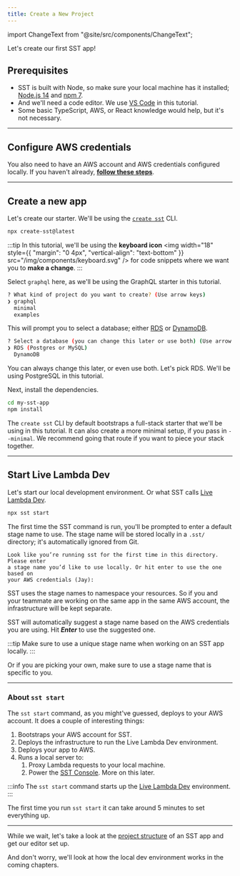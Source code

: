 ```yaml
---
title: Create a New Project
---
```


import ChangeText from "@site/src/components/ChangeText";

Let's create our first SST app!

## Prerequisites

- SST is built with Node, so make sure your local machine has it installed; [Node.js 14](https://nodejs.org/) and [npm 7](https://www.npmjs.com/).
- And we'll need a code editor. We use [VS Code](https://code.visualstudio.com/) in this tutorial.
- Some basic TypeScript, AWS, or React knowledge would help, but it's not necessary.

---

## Configure AWS credentials

You also need to have an AWS account and AWS credentials configured locally. If you haven't already, [**follow these steps**](../advanced/iam-credentials.md#loading-from-a-file).

---

## Create a new app

<ChangeText>

Let's create our starter. We'll be using the [`create sst`](../packages/create-sst.md) CLI.

</ChangeText>

```bash
npx create-sst@latest
```

:::tip
In this tutorial, we'll be using the **keyboard icon** <img width="18" style={{ "margin": "0 4px", "vertical-align": "text-bottom" }} src="/img/components/keyboard.svg" /> for code snippets where we want you to **make a change**.
:::

Select `graphql` here, as we'll be using the GraphQL starter in this tutorial.

```bash
? What kind of project do you want to create? (Use arrow keys)
❯ graphql 
  minimal 
  examples
```

This will prompt you to select a database; either [RDS](https://aws.amazon.com/rds/) or [DynamoDB](https://aws.amazon.com/dynamodb/).

```bash
? Select a database (you can change this later or use both) (Use arrow keys)
❯ RDS (Postgres or MySQL)
  DynamoDB
```

You can always change this later, or even use both. Let's pick RDS. We'll be using PostgreSQL in this tutorial.

<ChangeText>

Next, install the dependencies.

</ChangeText>

```bash
cd my-sst-app
npm install
```

The `create sst` CLI by default bootstraps a full-stack starter that we'll be using in this tutorial. It can also create a more minimal setup, if you pass in `--minimal`. We recommend going that route if you want to piece your stack together.

---

## Start Live Lambda Dev

<ChangeText>

Let's start our local development environment. Or what SST calls [Live Lambda Dev](../live-lambda-development.md).

</ChangeText>

```bash
npx sst start
```

The first time the SST command is run, you'll be prompted to enter a default stage name to use. The stage name will be stored locally in a `.sst/` directory; it's automatically ignored from Git.

```
Look like you’re running sst for the first time in this directory. Please enter
a stage name you’d like to use locally. Or hit enter to use the one based on
your AWS credentials (Jay):
```

SST uses the stage names to namespace your resources. So if you and your teammate are working on the same app in the same AWS account, the infrastructure will be kept separate.

SST will automatically suggest a stage name based on the AWS credentials you are using. Hit **_Enter_** to use the suggested one.

:::tip
Make sure to use a unique stage name when working on an SST app locally.
:::

Or if you are picking your own, make sure to use a stage name that is specific to you.

---

### About `sst start`

The `sst start` command, as you might've guessed, deploys to your AWS account. It does a couple of interesting things:

1. Bootstraps your AWS account for SST.
1. Deploys the infrastructure to run the Live Lambda Dev environment.
1. Deploys your app to AWS.
1. Runs a local server to:
   1. Proxy Lambda requests to your local machine.
   2. Power the [SST Console](../console.md). More on this later.

:::info
The `sst start` command starts up the [Live Lambda Dev](../live-lambda-development.md) environment.
:::

The first time you run `sst start` it can take around 5 minutes to set everything up.

---

While we wait, let's take a look at the [project structure](project-structure.md) of an SST app and get our editor set up.

And don't worry, we'll look at how the local dev environment works in the coming chapters.
